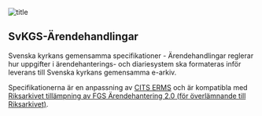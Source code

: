 
![title](https://github.com/svkau/SvKGS-Arendehandlingar/assets/13225565/8afd3509-0d36-4750-9031-5c4e6204bcbe)

## SvKGS-Ärendehandlingar

Svenska kyrkans gemensamma specifikationer - Ärendehandlingar reglerar hur uppgifter i
ärendehanterings- och diariesystem ska formateras inför leverans till Svenska kyrkans
gemensamma e-arkiv.

Specifikationerna är en anpassning av [CITS ERMS](https://dilcis.eu/content-types/cserms)
och är kompatibla med [Riksarkivet tillämpning av FGS Ärendehantering 2.0 (för överlämnande till
Riksarkivet)](https://www.riksarkivet.se/fgs-anpassning).

